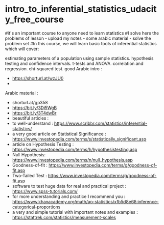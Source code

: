 # intro_to_inferential_statistics_udacity_free_course
#it's an important course to anyone need to learn statistics 
#I solve here the problems of lesson - upload my notes - some arabic material - solve the problem set
#In this course, we will learn basic tools of inferential statistics which will cover:

estimating parameters of a population using sample statistics.
hypothesis testing and confidence intervals.
t-tests and ANOVA.
correlation and regression.
chi-squared test.
good Arabic intro : 

- https://shorturl.at/wzJU0
- 
Arabic material :

- shorturl.at/gp358
- https://bit.ly/3Di5WgB
- https://bit.ly/3T4dwBr
- beautiful articles :
- to well-understand : https://www.scribbr.com/statistics/inferential-statistics/
- a very good article on Statistical Significance : https://www.investopedia.com/terms/s/statistically_significant.asp
- article on Hypothesis Testing : https://www.investopedia.com/terms/h/hypothesistesting.asp
- Null Hypothesis: https://www.investopedia.com/terms/n/null_hypothesis.asp
- Goodness-of-fit : https://www.investopedia.com/terms/g/goodness-of-fit.asp
- Two-Tailed Test : https://www.investopedia.com/terms/g/goodness-of-fit.asp
- software to test huge data for real and practical project : https://www.spss-tutorials.com/
- for more understanding and practice I recommend you : https://www.khanacademy.org/math/ap-statistics/xfb5d8e68:inference-categorical-proportions
- a very and simple tutorial  with important notes and examples : https://stattrek.com/statistics/measurement-scales
